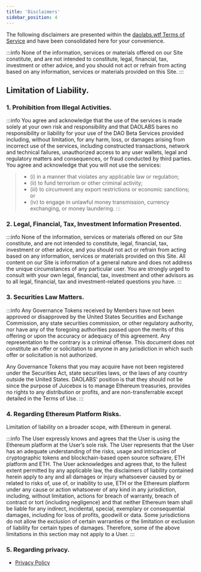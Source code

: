 ```yaml
---
title: 'Disclaimers'
sidebar_position: 4
---
```


The following disclaimers are presented within the [daolabs.wtf Terms of Service](https://juicebox.wtf/terms-of-service) and have been consolidated here for your convenience.

:::info
None of the information, services or materials offered on our Site constitute, and are not intended to constitute, legal, financial, tax, investment or other advice, and you should not act or refrain from acting based on any information, services or materials provided on this Site.
:::

## Limitation of Liability.

### 1. Prohibition from Illegal Activities.

:::info
You agree and acknowledge that the use of the services is made solely at your own risk and responsibility and that DAOLABS bares no responsibility or liability for your use of the DAO Beta Services provided including, without limitation, for any harm, loss, or damages arising from incorrect use of the services, including constructed transactions, network and technical failures, unauthorized access to any user wallets, legal and regulatory matters and consequences, or fraud conducted by third parties. You agree and acknowledge that you will not use the services:

> - (i) in a manner that violates any applicable law or regulation;
> - (ii) to fund terrorism or other criminal activity;
> - (iii) to circumvent any export restrictions or economic sanctions; or
> - (iv) to engage in unlawful money transmission, currency exchanging, or money laundering.
>   :::

### 2. Legal, Financial, Tax, Investment Information Presented.

:::info
None of the information, services or materials offered on our Site constitute, and are not intended to constitute, legal, financial, tax, investment or other advice, and you should not act or refrain from acting based on any information, services or materials provided on this Site. All content on our Site is information of a general nature and does not address the unique circumstances of any particular user. You are strongly urged to consult with your own legal, financial, tax, investment and other advisors as to all legal, financial, tax and investment-related questions you have.
:::

### 3. Securities Law Matters.

:::info
Any Governance Tokens received by Members have not been approved or disapproved by the United States Securities and Exchange Commission, any state securities commission, or other regulatory authority, nor have any of the foregoing authorities passed upon the merits of this offering or upon the accuracy or adequacy of this agreement. Any representation to the contrary is a criminal offense. This document does not constitute an offer or solicitation to anyone in any jurisdiction in which such offer or solicitation is not authorized.

Any Governance Tokens that you may acquire have not been registered under the Securities Act, state securities laws, or the laws of any country outside the United States. DAOLABS' position is that they should not be since the purpose of Juicebox is to manage Ethereum treasuries, provides no rights to any distribution or profits, and are non-transferrable except detailed in the Terms of Use.
:::

### 4. Regarding Ethereum Platform Risks.

Limitation of liability on a broader scope, with Ethereum in general.

:::info
The User expressly knows and agrees that the User is using the Ethereum platform at the User’s sole risk. The User represents that the User has an adequate understanding of the risks, usage and intricacies of cryptographic tokens and blockchain-based open source software, ETH platform and ETH. The User acknowledges and agrees that, to the fullest extent permitted by any applicable law, the disclaimers of liability contained herein apply to any and all damages or injury whatsoever caused by or related to risks of, use of, or inability to use, ETH or the Ethereum platform under any cause or action whatsoever of any kind in any jurisdiction, including, without limitation, actions for breach of warranty, breach of contract or tort (including negligence) and that neither Ethereum team shall be liable for any indirect, incidental, special, exemplary or consequential damages, including for loss of profits, goodwill or data. Some jurisdictions do not allow the exclusion of certain warranties or the limitation or exclusion of liability for certain types of damages. Therefore, some of the above limitations in this section may not apply to a User.
:::

### 5. Regarding privacy.

- [Privacy Policy](/legal/legal-templates/tos/privacy-policy)
